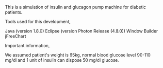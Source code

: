 This is a simulation of insulin and glucagon pump machine for diabetic patients.


Tools used for this development,

Java (version 1.8.0)
Eclipse (version Photon Release (4.8.0))
Window Builder
jFreeChart


Important information,

We assumed patient's weight is 65kg, normal blood glucose level 90-110 mg/dl and 1 unit of insulin can dispose 50 mg/dl glucose.


 